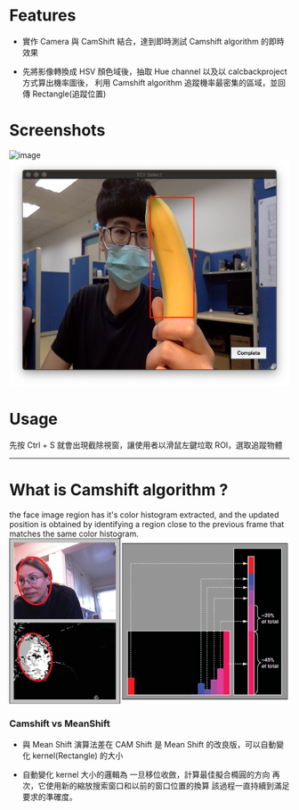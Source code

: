 # Features

* 實作 Camera 與 CamShift 結合，達到即時測試 Camshift algorithm 的即時效果

* 先將影像轉換成 HSV 顏色域後，抽取 Hue channel 以及以 calcbackproject 方式算出機率圖後，
利用 Camshift algorithm 追蹤機率最密集的區域，並回傳 Rectangle(追蹤位置)


# Screenshots

![image](https://github.com/Chien-Mu/CamShift-tracking/blob/master/resource/1_1.gif)
![image](https://github.com/Chien-Mu/CamShift-tracking/blob/master/resource/3.png)


# Usage

先按 Ctrl + S 就會出現截除視窗，讓使用者以滑鼠左鍵垃取 ROI，選取追蹤物體



***

# What is Camshift algorithm ?

the face image region has it's color histogram extracted, and the updated position is obtained by identifying a region close to the previous frame that matches the same color histogram. 
![image](https://github.com/Chien-Mu/CamShift-tracking/blob/master/resource/Camshift%20algorithm.png)


### Camshift vs MeanShift

* 與 Mean Shift 演算法差在 CAM Shift 是 Mean Shift 的改良版，可以自動變化 kernel(Rectangle) 的大小

* 自動變化 kernel 大小的邏輯為
  一旦移位收斂，計算最佳擬合橢圓的方向
  再次，它使用新的縮放搜索窗口和以前的窗口位置的換算
  該過程一直持續到滿足要求的準確度。
